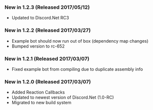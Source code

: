 ### New in 1.2.3 (Released 2017/05/12)
* Updated to Discord.Net RC3

### New in 1.2.2 (Released 2017/03/27)
* Example bot should now run out of box (dependency map changes)
* Bumped version to rc-652

### New in 1.2.1 (Released 2017/03/07)
* Fixed example bot from compiling due to duplicate assembly info

### New in 1.2.0 (Released 2017/03/07)

* Added Reaction Callbacks
* Updated to newest version of Discord.Net (1.0-RC)
* Migrated to new build system